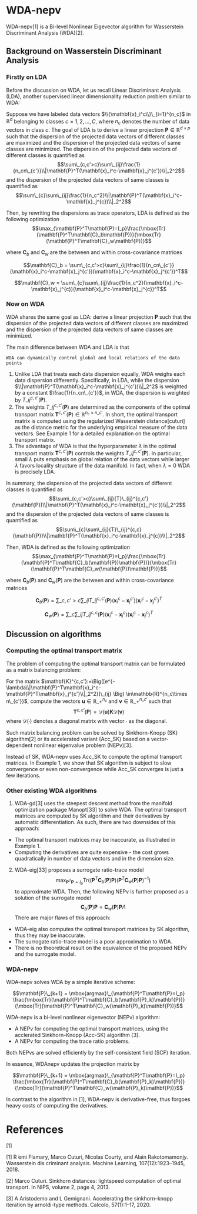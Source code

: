 # WDA-nepv

WDA-nepv[1] is a Bi-level Nonlinear Eigevector algorithm for Wasserstein Discriminant Analysis (WDA)[2].

## Background on Wasserstein Discriminant Analysis

### Firstly on LDA

Before the discussion on WDA, let us recall Linear Discriminant Analysis (LDA), another supervised linear dimensionality reduction problem similar to WDA:

Suppose we have labeled data vectors $\\{\mathbf{x}_i^c\\}\_{i=1}^{n_c}$ in $\mathbb{R}^d$ belonging to classes $c=1,2,\ldots,C$, where $n_c$ denotes the number of data vectors in class $c$. The goal of LDA is to derive a linear projection $\mathbf{P}\in\mathbb{R}^{d\times p}$ such that the dispersion of the projected data vectors of different classes are maximized and the dispersion of the projected data vectors of same classes are minimized. The dispersion of the projected data vectors of different classes is quantified as
$$\sum\_{c,c'>c}\sum\_{ij}\frac{1}{n_cn\_{c'}}\\|\mathbf{P}^T(\mathbf{x}_i^c-\mathbf{x}_j^{c'})\\|_2^2$$
and the dispersion of the projected data vectors of same classes is quantified as
$$\sum\_{c}\sum\_{ij}\frac{1}{n_c^2}\\|\mathbf{P}^T(\mathbf{x}_i^c-\mathbf{x}_j^{c})\\|_2^2$$

Then, by rewriting the dispersions as trace operators, LDA is defined as the following optimization
$$\max_{\mathbf{P}^T\mathbf{P}=I_p}\frac{\mbox{Tr}(\mathbf{P}^T\mathbf{C}_b\mathbf{P})}{\mbox{Tr}(\mathbf{P}^T\mathbf{C}_w\mathbf{P})}$$

where $\mathbf{C}_b$ and $\mathbf{C}_w$ are the between and within cross-covariance matrices

$$\mathbf{C}_b = \sum\_{c,c'>c}\sum\_{ij}\frac{1}{n_cn\_{c'}}(\mathbf{x}_i^c-\mathbf{x}_j^{c'})(\mathbf{x}_i^c-\mathbf{x}_j^{c'})^T$$

$$\mathbf{C}_w = \sum\_{c}\sum\_{ij}\frac{1}{n_c^2}(\mathbf{x}_i^c-\mathbf{x}_j^{c})(\mathbf{x}_i^c-\mathbf{x}_j^{c})^T$$

### Now on WDA

WDA shares the same goal as LDA: derive a linear projection $\mathbf{P}$ such that the dispersion of the projected data vectors of different classes are maximized and the dispersion of the projected data vectors of same classes are minimized.

The main difference between WDA and LDA is that

```
WDA can dynamically control global and local relations of the data points
```

1. Unlike LDA that treats each data dispersion equally, WDA weighs each data dispersion differently. Specifically, in LDA, while the dispersion $\\|\mathbf{P}^T(\mathbf{x}_i^c-\mathbf{x}_j^{c'})\\|_2^2$ is weighted by a constant $\frac{1}{n_cn\_{c'}}$, in WDA, the dispersion is weighted by ${T}\_{ij}^{c,c'}(\mathbf{P})$.
2. The weights ${T}\_{ij}^{c,c'}(\mathbf{P})$ are determined as the components of the optimal transport matrix $\mathbf{T}^{c,c'}(\mathbf{P})\in\mathbb{R}^{n_c\times n\_{c'}}$. In short, the optimal transport matrix is computed using the regularized Wasserstein distance[cuturi] as the distance metric for the underlying empirical measure of the data vectors. See Example 1 for a detailed explanation on the optimal transport matrix.
3. The advantage of WDA is that the hyperparameter $\lambda$ in the optimal transport matrix $\mathbf{T}^{c,c'}(\mathbf{P})$ controls the weights ${T}\_{ij}^{c,c'}(\mathbf{P})$. In particular, small $\lambda$ puts emphasis on global relation of the data vectors while larger $\lambda$ favors locality structure of the data manifold. In fact, when $\lambda=0$ WDA is precisely LDA.

In summary, the dispersion of the projected data vectors of different classes is quantified as
$$\sum\_{c,c'>c}\sum\_{ij}{T}\_{ij}^{c,c'}(\mathbf{P})\\|\mathbf{P}^T(\mathbf{x}_i^c-\mathbf{x}_j^{c'})\\|_2^2$$
and the dispersion of the projected data vectors of same classes is quantified as
$$\sum\_{c}\sum\_{ij}{T}\_{ij}^{c,c}(\mathbf{P})\\|\mathbf{P}^T(\mathbf{x}_i^c-\mathbf{x}_j^{c})\\|_2^2$$

Then, WDA is defined as the following optimization
$$\max_{\mathbf{P}^T\mathbf{P}=I_p}\frac{\mbox{Tr}(\mathbf{P}^T\mathbf{C}_b(\mathbf{P})\mathbf{P})}{\mbox{Tr}(\mathbf{P}^T\mathbf{C}_w(\mathbf{P})\mathbf{P})}$$

where $\mathbf{C}_b(\mathbf{P})$ and $\mathbf{C}_w(\mathbf{P})$ are the between and within cross-covariance matrices

$$\mathbf{C}_b(\mathbf{P}) = \sum\_{c,c'>c}\sum\_{ij}{T}\_{ij}^{c,c'}(\mathbf{P})(\mathbf{x}_i^c-\mathbf{x}_j^{c'})(\mathbf{x}_i^c-\mathbf{x}_j^{c'})^T$$

$$\mathbf{C}_w(\mathbf{P}) = \sum\_{c}\sum\_{ij}{T}\_{ij}^{c,c}(\mathbf{P})(\mathbf{x}_i^c-\mathbf{x}_j^{c})(\mathbf{x}_i^c-\mathbf{x}_j^{c})^T$$


## Discussion on algorithms

### Computing the optimal transport matrix

The problem of computing the optimal transport matrix can be formulated as a matrix balancing problem:

For the matrix $\mathbf{K}^{c,c'}:=\Big([e^{-\lambda\\|\mathbf{P}^T\mathbf{x}_i^c-\mathbf{P}^T\mathbf{x}_j^{c'}\\|_2^2}]\_{ij} \Big) \in\mathbb{R}^{n_c\times n\_{c'}}$, compute the vectors $\mathbf{u}\in\mathbb{R}\_{+}^{n_c}$ and $\mathbf{v}\in\mathbb{R}\_{+}^{n\_{c'}}$ such that
$$\mathbf{T}^{c,c'}(\mathbf{P})=\mathcal{D}(\mathbf{u})\mathbf{K}\mathcal{D}(\mathbf{v})$$
where $\mathcal{D}(\cdot)$ denotes a diagonal matrix with vector $\cdot$ as the diagonal.

Such matrix balancing problem can be solved by Sinkhorn-Knopp (SK) algorithm[2] or its accelerated variant (Acc_SK) based on a vector-dependent nonlinear eigenvalue problem (NEPv)[3].

Instead of SK, WDA-nepv uses Acc_SK to compute the optimal transport matrices. In Example 1, we show that SK algorithm is subject to slow convergence or even non-convergence while Acc_SK converges is just a few iterations.

### Other existing WDA algorithms

1. WDA-gd[3] uses the steepest descent method from the manifold optimization package Manopt[33] to solve WDA. The optimal transport matrices are computed by SK algorithm and their derivatives by automatic differentiation. As such, there are two downsides of this approach:
* The optimal transport matrices may be inaccurate, as illustrated in Example 1.
* Computing the derivatives are quite expensive - the cost grows quadratically in number of data vectors and in the dimension size.

2. WDA-eig[33] proposes a surrogate ratio-trace model
$$\max_{\mathbf{P}^T\mathbf{P}=I_p}\mbox{Tr}\bigg((\mathbf{P}^T\mathbf{C}_b(\mathbf{P})\mathbf{P})(\mathbf{P}^T\mathbf{C}_w(\mathbf{P})\mathbf{P})^{-1} \bigg)$$
to approximate WDA. Then, the following NEPv is further proposed as a solution of the surrogate model
$$\mathbf{C}_b(\mathbf{P})\mathbf{P}=\mathbf{C}_w(\mathbf{P})\mathbf{P}\Lambda$$
There are major flaws of this approach:
* WDA-eig also computes the optimal transport matrices by SK algorithm, thus they may be inaccurate.
* The surrogate ratio-trace model is a poor approximation to WDA.
* There is no theoretical result on the equivalence of the proposed NEPv and the surrogate model.

### WDA-nepv

WDA-nepv solves WDA by a simple iterative scheme:

$$\mathbf{P}\_{k+1} = \mbox{argmax}\_{\mathbf{P}^T\mathbf{P}=I_p}
\frac{\mbox{Tr}(\mathbf{P}^T\mathbf{C}_b(\mathbf{P}_k)\mathbf{P})}
{\mbox{Tr}(\mathbf{P}^T\mathbf{C}_w(\mathbf{P}_k)\mathbf{P})}$$



WDA-nepv is a bi-level nonlinear eigenvector (NEPv) algorithm:

* A NEPv for computing the optimal transport matrices, using the acclerated Sinkhorn-Knopp (Acc-SK) algorithm [3].
* A NEPv for computing the trace ratio problems.

Both NEPvs are solved efficiently by the self-consistent field (SCF) iteration.

In essence, WDAnepv updates the projection matrix by

$$\mathbf{P}\_{k+1} = \mbox{argmax}\_{\mathbf{P}^T\mathbf{P}=I_p}
\frac{\mbox{Tr}(\mathbf{P}^T\mathbf{C}_b(\mathbf{P}_k)\mathbf{P})}
{\mbox{Tr}(\mathbf{P}^T\mathbf{C}_w(\mathbf{P}_k)\mathbf{P})}$$

In contrast to the algorithm in [1], WDA-nepv is derivative-free, thus forgoes heavy costs of computing the derivatives.



# References

[1] 

[1] R ́emi Flamary, Marco Cuturi, Nicolas Courty, and Alain Rakotomamonjy. Wasserstein dis
criminant analysis. Machine Learning, 107(12):1923–1945, 2018.

[2] Marco Cuturi. Sinkhorn distances: lightspeed computation of optimal transport. In NIPS,
volume 2, page 4, 2013.

[3] A Aristodemo and L Gemignani. Accelerating the sinkhorn–knopp iteration by arnoldi-type
methods. Calcolo, 57(1):1–17, 2020.
